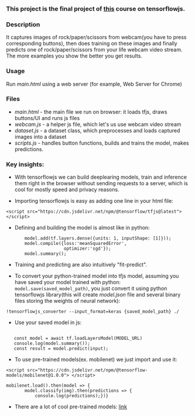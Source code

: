 ### This project is the final project of [this](https://www.coursera.org/learn/browser-based-models-tensorflow/home/welcome) course on tensorflowjs. 

### Description
It captures images of rock/paper/scissors from webcam(you have to press corresponding buttons), then does training on these images and finally predicts one of rock/paper/scissors from your life webcam video stream. The more examples you show the better you get results. 

### Usage
Run *main.html* using a web server (for example, Web Server for Chrome)

### Files
 * *main.html* - the main file we run on browser: it loads tfjs, draws buttons/UI and runs js files
 * *webcam.js* - a helper js file, which let's us use webcam video stream
 * *dataset.js* - a dataset class, which preprocesses and loads captured images into a dataset
 * *scripts.js* - handles button functions, builds and trains the model, makes predictions.

### Key insights:

 * With tensorflowjs we can build deeplearing models, train and inference them right in the browser without sending requests to a server, which is cool for mostly speed and privacy reasons.
 
 * Importing tensorflowjs is easy as adding one line in your html file:
 
 ```<script src="https://cdn.jsdelivr.net/npm/@tensorflow/tfjs@latest"></script>```
 
 * Defining and building the model is almost like in python:
 ```const model = tf.sequential();
        model.add(tf.layers.dense({units: 1, inputShape: [1]}));
        model.compile({loss:'meanSquaredError', 
                       optimizer:'sgd'});
        model.summary();
 ```
 
 * Training and predicting are also intuitively "fit-predict".
 
 * To convert your python-trained model into tfjs model, assuming you have saved your model trained with python: ```model.save(saved_model_path)```, you just convert it using python tensorflowjs library(this will create *model.json* file and several binary files storing the weights of neural network): 
 
 ```!tensorflowjs_converter --input_format=keras {saved_model_path} ./```
 
 * Use your saved model in js:
 
 ```const MODEL_URL = 'http://127.0.0.1:8887//path-to-you-newly-converted-model.json';
 
    const model = await tf.loadLayersModel(MODEL_URL)
    console.log(model.summary());
    const result = model.predict(input);
 ```
 
 * To use pre-trained models(ex. mobilenet) we just import and use it:
 ```
 <script src="https://cdn.jsdelivr.net/npm/@tensorflow-models/mobilenet@1.0.0"> </script>  
 
 mobilenet.load().then(model => {
        model.classify(img).then(predictions => {
            console.log(predictions);})}
 ```
 * There are a lot of cool pre-trained models: [link](https://github.com/tensorflow/tfjs-models)
 
            